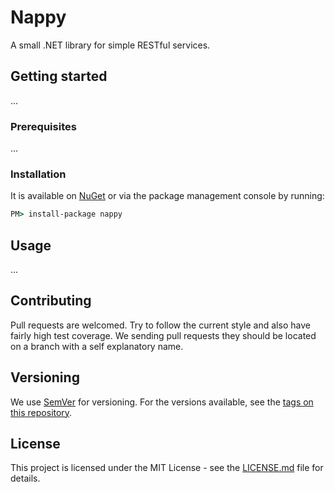 # Nappy
A small .NET library for simple RESTful services.

## Getting started
...

### Prerequisites
...

### Installation
It is available on [NuGet](http://www.nuget.org/packages/nappy) or via the package management console by running:

````cmd
PM> install-package nappy
````

## Usage
...

## Contributing
Pull requests are welcomed. Try to follow the current style and also have fairly high test coverage. We sending pull requests they should be located on a branch with a self explanatory name.

## Versioning
We use [SemVer](http://semver.org/) for versioning. For the versions available, see the [tags on this repository](https://github.com/jensandresen/nappy/tags). 

## License
This project is licensed under the MIT License - see the [LICENSE.md](LICENSE.md) file for details.